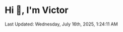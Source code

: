<h1>Hi 👋, I'm Victor </h1>

<!--RECENT_ACTIVITY:start-->
<!--RECENT_ACTIVITY:end-->

<!--RECENT_ACTIVITY:last_update-->
Last Updated: Wednesday, July 16th, 2025, 1:24:11 AM
<!--RECENT_ACTIVITY:last_update_end-->
